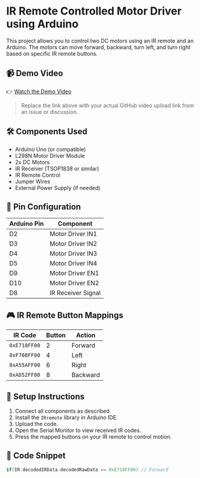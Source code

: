 # IR Remote Controlled Motor Driver using Arduino

This project allows you to control two DC motors using an IR remote and an Arduino. The motors can move forward, backward, turn left, and turn right based on specific IR remote buttons.

## 📹 Demo Video

👉 [Watch the Demo Video](https://github.com/huseyinTozluyurt/ArduinoProjects/blob/f6d991a158bde481931ab713786442e86a91473e/Car/Car%20(2).mp4)

> Replace the link above with your actual GitHub video upload link from an issue or discussion.

## 🛠️ Components Used

- Arduino Uno (or compatible)
- L298N Motor Driver Module
- 2x DC Motors
- IR Receiver (TSOP1838 or similar)
- IR Remote Control
- Jumper Wires
- External Power Supply (if needed)

## 🔌 Pin Configuration

| Arduino Pin | Component            |
|-------------|----------------------|
| D2          | Motor Driver IN1     |
| D3          | Motor Driver IN2     |
| D4          | Motor Driver IN3     |
| D5          | Motor Driver IN4     |
| D9          | Motor Driver EN1     |
| D10         | Motor Driver EN2     |
| D8          | IR Receiver Signal   |

## 🎮 IR Remote Button Mappings

| IR Code      | Button | Action   |
|--------------|--------|----------|
| `0xE718FF00` |   2    | Forward  |
| `0xF708FF00` |   4    | Left     |
| `0xA55AFF00` |   6    | Right    |
| `0xAD52FF00` |   8    | Backward |

## 🚀 Setup Instructions

1. Connect all components as described.
2. Install the `IRremote` library in Arduino IDE.
3. Upload the code.
4. Open the Serial Monitor to view received IR codes.
5. Press the mapped buttons on your IR remote to control motion.

## 📂 Code Snippet

```cpp
if(IR.decodedIRData.decodedRawData == 0xE718FF00) // Forward

